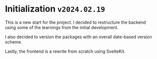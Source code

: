 # Initialization `v2024.02.19`

This is a new start for the project. I decided to restructure the backend using
some of the learnings from the initial development.

I also decided to version the packages with an overall date-based version scheme.

Lastly, the frontend is a rewrite from scratch using SvelteKit.
